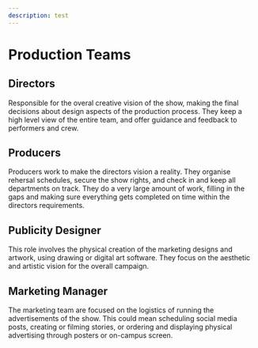 ```yaml
---
description: test
---
```


# Production Teams

## Directors

Responsible for the overal creative vision of the show, making the final decisions about design aspects of the production process.
They keep a high level view of the entire team, and offer guidance and feedback to performers and crew.

## Producers

Producers work to make the directors vision a reality. They organise rehersal schedules, secure the show rights, and check in and keep all departments on track.
They do a very large amount of work, filling in the gaps and making sure everything gets completed on time within the directors requirements.

## Publicity Designer

This role involves the physical creation of the marketing designs and artwork, using drawing or digital art software.
They focus on the aesthetic and artistic vision for the overall campaign.

## Marketing Manager

The marketing team are focused on the logistics of running the advertisements of the show.
This could mean scheduling social media posts, creating or filming stories, or ordering and displaying physical advertising through posters or on-campus screen.
